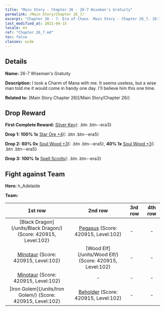 ```yaml
---
title: "Main Story - Chapter 26 - 26-7 Wiseman's Gratuity"
permalink: /Main Story/Chapter 26_7/
excerpt: "Chapter 26 - 7. Era of Chaos  Main Story - Chapter 26_7. 26-7 Wiseman's Gratuity"
last_modified_at: 2021-04-15
locale: en
ref: "Chapter 26_7.md"
toc: false
classes: wide
---
```


## Details

 **Name:** 26-7 Wiseman's Gratuity

 **Description:** I took a Charm of Mana with me. It seems useless, but a wise man told me it would come in handy one day. I'll believe him this one time.

 **Related to:** [Main Story Chapter 26](/Main Story/Chapter 26/)

## Drop Reward

 **First Complete Reward:** [Silver Key](/Items/con_693/){: .btn .btn--era3}

 **Drop 1:** **100% 1x** [Star Ore +4](/Items/mat_89/){: .btn .btn--era5}

 **Drop 2:** **60% 0x** [Soul Wood +3](/Items/mat_83/){: .btn .btn--era5}, **40% 1x** [Soul Wood +3](/Items/mat_83/){: .btn .btn--era5}

 **Drop 3:** **100% 1x** [Spell Scrolls](/Items/con_694/){: .btn .btn--era3}


## Fight against Team
 **Hero:** h_Adelaide

 **Team:**


  | 1st row | 2nd row | 3rd row | 4th row |
  |:----:|:----:|:----|:----:|
  | [Black Dragon](/units/Black Dragon/) (Score: 420915, Level:102)  | [Pegasus](/units/Pegasus/) (Score: 420915, Level:102)  | - | - |
  | [Minotaur](/units/Minotaur/) (Score: 420915, Level:102)  | [Wood Elf](/units/Wood Elf/) (Score: 420915, Level:102)  | - | - |
  | [Minotaur](/units/Minotaur/) (Score: 420915, Level:102)  | - | - | - |
  | [Iron Golem](/units/Iron Golem/) (Score: 420915, Level:102)  | [Beholder](/units/Beholder/) (Score: 420915, Level:102)  | - | - |


